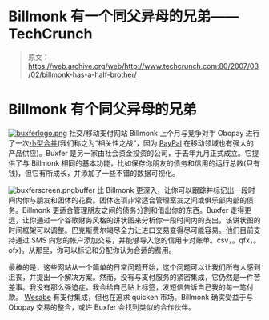 # Billmonk 有一个同父异母的兄弟——TechCrunch

> 原文：<https://web.archive.org/web/http://www.techcrunch.com:80/2007/03/02/billmonk-has-a-half-brother/>

# Billmonk 有个同父异母的兄弟

[![buxferlogo.png](img/3ce0bb8661c575d6a9df24d9231a6505.png)](https://web.archive.org/web/20210927070304/http://buxfer.com/) 社交/移动支付网站 Billmonk 上个月与竞争对手 Obopay 进行了一次[小型合并](https://web.archive.org/web/20210927070304/http://www.beta.techcrunch.com/2007/01/30/minimerger-obopay-aquires-billmonk/)(我们称之为“相关性之战”，因为 [PayPal](https://web.archive.org/web/20210927070304/http://www.beta.techcrunch.com/2006/03/22/paypal-mobile-launches-and-its-awesome/) 在移动领域也有强大的产品供应)。Buxfer 是另一家由社会资金投资的公司，于去年九月正式成立。它提供了与 Billmonk 相同的基本功能，比如保存你朋友的债务和信用的运行总数(只有钱)，但它有所成长，并添加了一些不错的数据可视化。

![buxferscreen.png](img/d796f5fa8b05e6dd226b4debc23aa0d4.png)buffer 比 Billmonk 更深入，让你可以跟踪并标记出一段时间内你与朋友和团体的花费。团体选项非常适合管理室友之间或俱乐部内部的债务。Billmonk 更适合管理朋友之间的债务分割和借出你的东西。Buxfer 走得更远，让你通过一个谷歌财务风格的饼状图来分析你一段时间内的支出，该饼状图的时间框架可以调整。巴克斯费尔竭尽全力让进口交易变得尽可能容易。他们目前支持通过 SMS 向您的帐户添加交易，并能够导入您的信用卡对账单。csv，。qfx，。ofx)。从那里，你可以标记和分配你认为合适的费用。

最棒的是，这些网站从一个简单的日常问题开始，这个问题可以让我们所有人感到沮丧，并提出一个解决方案。然而，没有与支付服务的紧密集成，它仍然是一件苦差事。我没有那么强迫症，我会给自己贴上标签，发短信告诉自己我的每一笔付款。 [Wesabe](https://web.archive.org/web/20210927070304/http://www.beta.techcrunch.com/2007/02/28/wesabe-gets-money-from-tim-oreillys-oatv/) 有支付集成，但也在追求 quicken 市场。Billmonk 确实受益于与 Obopay 交易的整合，或许 Buxfer 会找到类似的合作伙伴。
